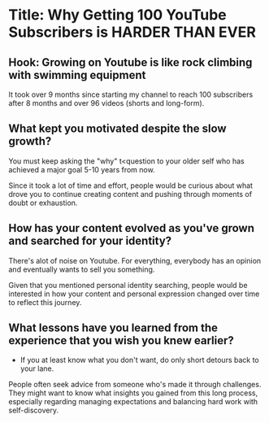 # Title: Why Getting 100 YouTube Subscribers is HARDER THAN EVER

## Hook: Growing on Youtube is like rock climbing with swimming equipment
It took over 9 months since starting my channel to reach 100 subscribers after 8 months and over 96 videos (shorts and long-form).

## What kept you motivated despite the slow growth?
You must keep asking the "why" t<question to your older self who has achieved a major goal 5-10 years from now. 

Since it took a lot of time and effort, people would be curious about what drove you to continue creating content and pushing through moments of doubt or exhaustion.

## How has your content evolved as you've grown and searched for your identity?
There's alot of noise on Youtube. For everything, everybody has an opinion and eventually wants to sell you something.

Given that you mentioned personal identity searching, people would be interested in how your content and personal expression changed over time to reflect this journey.

## What lessons have you learned from the experience that you wish you knew earlier?
- If you at least know what you don't want, do only short detours back to your lane.
 
People often seek advice from someone who's made it through challenges. They might want to know what insights you gained from this long process, especially regarding managing expectations and balancing hard work with self-discovery.







